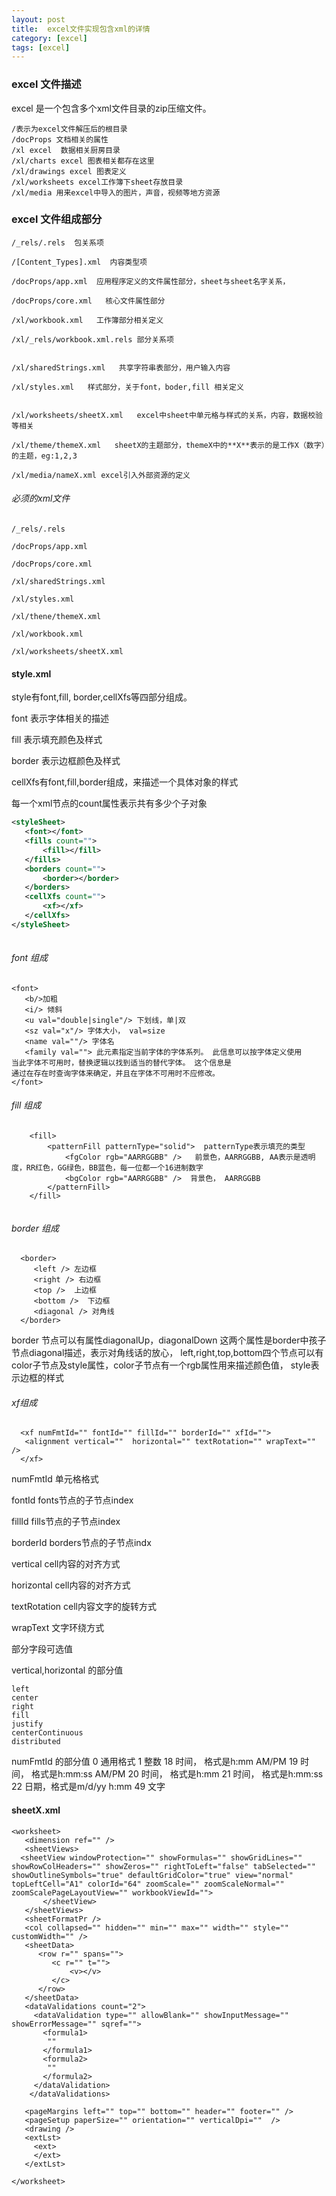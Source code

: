 ```yaml
---
layout: post
title:  excel文件实现包含xml的详情
category: [excel]
tags: [excel]
---
```


### excel 文件描述

excel 是一个包含多个xml文件目录的zip压缩文件。 
```
/表示为excel文件解压后的根目录
/docProps 文档相关的属性
/xl excel  数据相关厨房目录
/xl/charts excel 图表相关都存在这里
/xl/drawings excel 图表定义 
/xl/worksheets excel工作簿下sheet存放目录
/xl/media 用来excel中导入的图片，声音，视频等地方资源
```

### excel 文件组成部分

```
/_rels/.rels  包关系项

/[Content_Types].xml  内容类型项

/docProps/app.xml  应用程序定义的文件属性部分，sheet与sheet名字关系，

/docProps/core.xml   核心文件属性部分

/xl/workbook.xml   工作簿部分相关定义

/xl/_rels/workbook.xml.rels 部分关系项


/xl/sharedStrings.xml   共享字符串表部分，用户输入内容

/xl/styles.xml   样式部分，关于font，boder,fill 相关定义


/xl/worksheets/sheetX.xml   excel中sheet中单元格与样式的关系，内容，数据校验等相关

/xl/theme/themeX.xml   sheetX的主题部分，themeX中的**X**表示的是工作X（数字）的主题，eg:1,2,3 

/xl/media/nameX.xml excel引入外部资源的定义
```

###### 必须的xml文件

```
/_rels/.rels

/docProps/app.xml

/docProps/core.xml

/xl/sharedStrings.xml

/xl/styles.xml

/xl/thene/themeX.xml

/xl/workbook.xml

/xl/worksheets/sheetX.xml
```

#### style.xml

style有font,fill, border,cellXfs等四部分组成。

font 表示字体相关的描述

fill 表示填充颜色及样式

border 表示边框颜色及样式


cellXfs有font,fill,border组成，来描述一个具体对象的样式

每一个xml节点的count属性表示共有多少个子对象
``` xml 
<styleSheet> 
   <font></font>
   <fills count="">
       <fill></fill>
   </fills>
   <borders count="">
       <border></border>
   </borders>
   <cellXfs count="">
	   <xf></xf>
   </cellXfs>
</styleSheet>
 
```

###### font 组成
 

```
<font>
   <b/>加粗
   <i/> 倾斜
   <u val="double|single"/> 下划线，单|双
   <sz val="x"/> 字体大小， val=size
   <name val=""/> 字体名
   <family val=""> 此元素指定当前字体的字体系列。 此信息可以按字体定义使用
当此字体不可用时，替换逻辑以找到适当的替代字体。 这个信息是
通过在存在时查询字体来确定，并且在字体不可用时不应修改。
</font>
```

###### fill 组成

```
	<fill>
		<patternFill patternType="solid">  patternType表示填充的类型
			<fgColor rgb="AARRGGBB" />   前景色，AARRGGBB, AA表示是透明度，RR红色，GG绿色，BB蓝色，每一位都一个16进制数字
			<bgColor rgb="AARRGGBB" />  背景色， AARRGGBB
		</patternFill>
	</fill>
	
```

  <border diagonalUp="1" diagonalDown="1">
   <left/>
   <right style="thin">
    <color rgb="FFFF0000"/>
   </right>
   <top/>
   <bottom/>
   <diagonal style="thin">
    <color rgb="FFFF0000"/>
   </diagonal>
  </border>

###### border 组成

```
  <border>    
     <left /> 左边框
     <right /> 右边框
     <top />  上边框
     <bottom />  下边框
     <diagonal /> 对角线
  </border>
```
border 节点可以有属性diagonalUp，diagonalDown 这两个属性是border中孩子节点diagonal描述，表示对角线话的放心，
left,right,top,bottom四个节点可以有color子节点及style属性，color子节点有一个rgb属性用来描述颜色值， style表示边框的样式

######   xf组成 

```
  <xf numFmtId="" fontId="" fillId="" borderId="" xfId="">
   <alignment vertical=""  horizontal="" textRotation="" wrapText="" /> 
  </xf>
```

numFmtId 单元格格式

fontId fonts节点的子节点index

fillId fills节点的子节点index

borderId borders节点的子节点indx

vertical cell内容的对齐方式

horizontal cell内容的对齐方式

textRotation cell内容文字的旋转方式

wrapText 文字环绕方式


部分字段可选值

vertical,horizontal 的部分值
    
    left
    center
    right
    fill
    justify
    centerContinuous
    distributed

numFmtId 的部分值
0  通用格式
1  整数
18 时间， 格式是h:mm AM/PM
19 时间， 格式是h:mm:ss AM/PM
20 时间， 格式是h:mm
21 时间， 格式是h:mm:ss
22 日期，格式是m/d/yy h:mm
49 文字




#### sheetX.xml 

```
<worksheet>
   <dimension ref="" />
   <sheetViews>
  <sheetView windowProtection="" showFormulas="" showGridLines="" showRowColHeaders="" showZeros="" rightToLeft="false" tabSelected="" showOutlineSymbols="true" defaultGridColor="true" view="normal" topLeftCell="A1" colorId="64" zoomScale="" zoomScaleNormal="" zoomScalePageLayoutView="" workbookViewId="">
       </sheetView>
   </sheetViews>
   <sheetFormatPr />
   <col collapsed="" hidden="" min="" max="" width="" style="" customWidth="" />
   <sheetData>
      <row r="" spans="">
         <c r="" t="">
             <v></v>
         </c>
      </row>
   </sheetData> 
   <dataValidations count="2">
     <dataValidation type="" allowBlank="" showInputMessage="" showErrorMessage="" sqref="">
       <formula1>
        ""
       </formula1>
 	   <formula2>
        ""
       </formula2>
     </dataValidation>
    </dataValidations>

   <pageMargins left="" top="" bottom="" header="" footer="" />
   <pageSetup paperSize="" orientation="" verticalDpi=""  />
   <drawing />
   <extLst>
     <ext>
     </ext>
   </extLst>

</worksheet>

```
